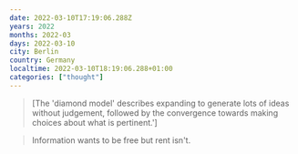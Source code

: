 ```yaml
---
date: 2022-03-10T17:19:06.288Z
years: 2022
months: 2022-03
days: 2022-03-10
city: Berlin
country: Germany
localtime: 2022-03-10T18:19:06.288+01:00
categories: ["thought"]
---
```

> [The 'diamond model' describes expanding to generate lots of ideas without judgement, followed by the convergence towards making choices about what is pertinent.']

> Information wants to be free but rent isn't.
